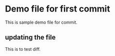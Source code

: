 # Demo file for first commit

This is sample demo file for commit.

## updating the file

This is to test diff.